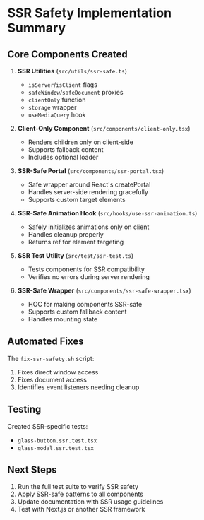 # SSR Safety Implementation Summary

## Core Components Created

1. **SSR Utilities** (`src/utils/ssr-safe.ts`)
   - `isServer`/`isClient` flags
   - `safeWindow`/`safeDocument` proxies
   - `clientOnly` function
   - `storage` wrapper
   - `useMediaQuery` hook

2. **Client-Only Component** (`src/components/client-only.tsx`)
   - Renders children only on client-side
   - Supports fallback content
   - Includes optional loader

3. **SSR-Safe Portal** (`src/components/ssr-portal.tsx`)
   - Safe wrapper around React's createPortal
   - Handles server-side rendering gracefully
   - Supports custom target elements

4. **SSR-Safe Animation Hook** (`src/hooks/use-ssr-animation.ts`)
   - Safely initializes animations only on client
   - Handles cleanup properly
   - Returns ref for element targeting

5. **SSR Test Utility** (`src/test/ssr-test.ts`)
   - Tests components for SSR compatibility
   - Verifies no errors during server rendering

6. **SSR-Safe Wrapper** (`src/components/ssr-safe-wrapper.tsx`)
   - HOC for making components SSR-safe
   - Supports custom fallback content
   - Handles mounting state

## Automated Fixes

The `fix-ssr-safety.sh` script:
1. Fixes direct window access
2. Fixes document access
3. Identifies event listeners needing cleanup

## Testing

Created SSR-specific tests:
- `glass-button.ssr.test.tsx`
- `glass-modal.ssr.test.tsx`

## Next Steps

1. Run the full test suite to verify SSR safety
2. Apply SSR-safe patterns to all components
3. Update documentation with SSR usage guidelines
4. Test with Next.js or another SSR framework